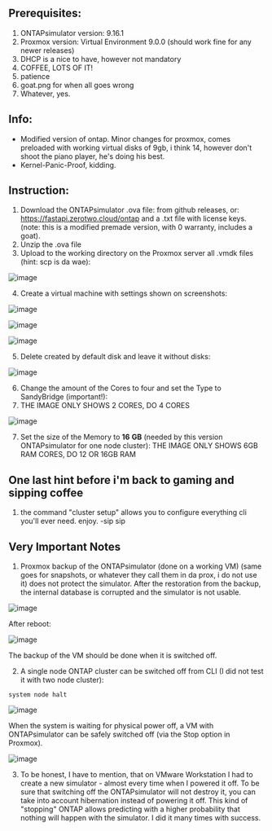 
## Prerequisites:
1. ONTAPsimulator version: 9.16.1
2. Proxmox version: Virtual Environment 9.0.0 (should work fine for any newer releases)
3. DHCP is a nice to have, however not mandatory
4. COFFEE, LOTS OF IT!
5. patience
6. goat.png for when all goes wrong
7. Whatever, yes.

## Info:
- Modified version of ontap. Minor changes for proxmox, comes preloaded with working virtual disks of 9gb, i think 14, however don't shoot the piano player, he's doing his best.
- Kernel-Panic-Proof, kidding.


## Instruction:
1. Download the ONTAPsimulator .ova file: from github releases, or: https://fastapi.zerotwo.cloud/ontap and a .txt file with license keys. (note: this is a modified premade version, with 0 warranty, includes a goat).
2. Unzip the .ova file
3. Upload to the working directory on the Proxmox server all .vmdk files (hint: scp is da wae): 

![image](https://user-images.githubusercontent.com/115875629/208489743-128dddcb-e640-4a71-80e4-edeb286c296b.png)

4. Create a virtual machine with settings shown on screenshots:

![image](https://user-images.githubusercontent.com/115875629/208490420-a41dff11-6433-460a-aee2-617cef774f6b.png)

![image](https://user-images.githubusercontent.com/115875629/208490618-1e65522a-b466-4a83-a28d-ebf5bb651a85.png)

![image](https://user-images.githubusercontent.com/115875629/208490733-813ddad6-8b17-498f-b8e9-9a80914868d4.png)

5. Delete created by default disk and leave it without disks:
  
![image](https://user-images.githubusercontent.com/115875629/208490976-3a62d297-328d-48ca-a764-2b48887753a8.png)

6. Change the amount of the Cores to four and set the Type to SandyBridge (important!):
7. THE IMAGE ONLY SHOWS 2 CORES, DO 4 CORES

![image](https://user-images.githubusercontent.com/115875629/208504451-8a6c0601-beca-45c9-ae2f-72b0576fab0d.png)

7. Set the size of the Memory to **16** **GB** (needed by this version ONTAPsimulator for one node cluster):
THE IMAGE ONLY SHOWS 6GB RAM CORES, DO 12 OR 16GB RAM

## One last hint before i'm back to gaming and sipping coffee
1. the command "cluster setup" allows you to configure everything cli you'll ever need. enjoy. -sip sip


## Very Important Notes
1. Proxmox backup of the ONTAPsimulator (done on a working VM) (same goes for snapshots, or whatever they call them in da prox, i do not use it) does not protect the simulator. After the restoration from the backup, the internal database is corrupted and the simulator is not usable.

![image](https://user-images.githubusercontent.com/115875629/208877343-6e64c962-7323-46d4-a899-2689f4b6aef1.png)

After reboot:

![image](https://user-images.githubusercontent.com/115875629/208877560-6fbf7fff-f0cd-4de4-bda3-978a52a13413.png)

The backup of the VM should be done when it is switched off.

2. A single node ONTAP cluster can be switched off from CLI (I did not test it with two node cluster):
```
system node halt
```

![image](https://user-images.githubusercontent.com/115875629/208902035-bca9578f-fa35-4a7f-b620-83be2c7af14e.png)

When the system is waiting for physical power off, a VM with ONTAPsimulator can be safely switched off (via the Stop option in Proxmox).

![image](https://user-images.githubusercontent.com/115875629/208902434-99434e30-4c7d-42ec-9bb1-4c87e37cab9b.png)

3. To be honest, I have to mention, that on VMware Workstation I had to create a new simulator - almost every time when I powered it off. To be sure that switching off the ONTAPsimulator will not destroy it, you can take into account hibernation instead of powering it off. This kind of "stopping" ONTAP allows predicting with a higher probability that nothing will happen with the simulator. I did it many times with success.
